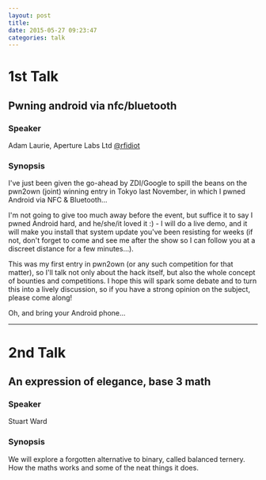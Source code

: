 ```yaml
---
layout: post
title:  
date: 2015-05-27 09:23:47
categories: talk
---
```


# 1st Talk

## Pwning android via nfc/bluetooth

### Speaker

Adam Laurie, Aperture Labs Ltd [@rfidiot](http://twitter.com/rfidiot)

### Synopsis

I've just been given the go-ahead by ZDI/Google to spill the beans on the
pwn2own (joint) winning entry in Tokyo last November, in which I pwned Android
via NFC & Bluetooth...

I'm not going to give too much away before the event, but suffice it to
say I pwned Android hard, and he/she/it loved it :) - I will do a live
demo, and it will make you install that system update you've been
resisting for weeks (if not, don't forget to come and see me after the
show so I can follow you at a discreet distance for a few minutes...).

This was my first entry in pwn2own (or any such competition for that
matter), so I'll talk not only about the hack itself, but also the whole
concept of bounties and competitions. I hope this will spark some debate
and to turn this into a lively discussion, so if you have a strong
opinion on the subject, please come along!

Oh, and bring your Android phone...

<hr>

# 2nd Talk

## An expression of elegance, base 3 math

### Speaker

Stuart Ward

### Synopsis

We will explore a forgotten alternative to binary, called balanced ternery.
How the maths works and some of the neat things it does.
